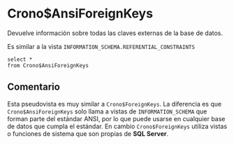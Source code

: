 ﻿---
SidebarGroup: "Metadatos base de datos"
---

# Crono$AnsiForeignKeys


Devuelve información sobre todas las claves externas de la base de datos. 

Es similar a la vista `INFORMATION_SCHEMA.REFERENTIAL_CONSTRAINTS`

```
select *
from Crono$AnsiForeignKeys
```



## Comentario

Esta pseudovista es muy similar a `Crono$ForeignKeys`. La diferencia es que `Crono$AnsiForeignKeys` solo llama a vistas de `INFORMATION_SCHEMA` que forman parte del estándar ANSI, por lo que puede usarse en cualquier base de datos que cumpla el estándar. En cambio `Crono$ForeignKeys` utiliza vistas o funciones de sistema que son propias de **SQL Server**.
